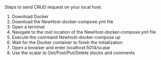Steps to send CRUD request on your local host.

1) Download Docker
2) Download the NewHost-docker-compose.yml file
3) Open  a terminal
4) Navigate to the root location of the NewHost-docker-compose.yml file
5) Execute the command  Newhost-docker-compose up
6) Wait for the Docker container to finish the initialization
7) Open a browser and enter localhost:5014/scalar
8) Use the scalar to Get/Post/Put/Delete stocks and comments
